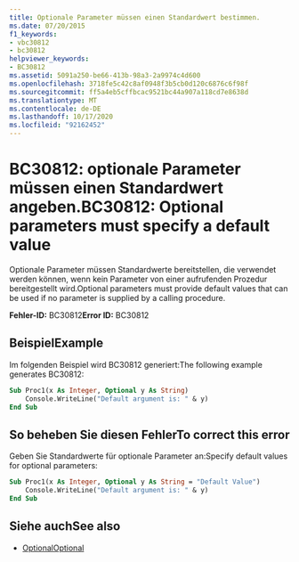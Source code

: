 ```yaml
---
title: Optionale Parameter müssen einen Standardwert bestimmen.
ms.date: 07/20/2015
f1_keywords:
- vbc30812
- bc30812
helpviewer_keywords:
- BC30812
ms.assetid: 5091a250-be66-413b-98a3-2a9974c4d600
ms.openlocfilehash: 3718fe5c42c8af0948f3b5cb0d120c6876c6f98f
ms.sourcegitcommit: ff5a4eb5cffbcac9521bc44a907a118cd7e8638d
ms.translationtype: MT
ms.contentlocale: de-DE
ms.lasthandoff: 10/17/2020
ms.locfileid: "92162452"
---
```

# <a name="bc30812-optional-parameters-must-specify-a-default-value"></a><span data-ttu-id="008f1-102">BC30812: optionale Parameter müssen einen Standardwert angeben.</span><span class="sxs-lookup"><span data-stu-id="008f1-102">BC30812: Optional parameters must specify a default value</span></span>

<span data-ttu-id="008f1-103">Optionale Parameter müssen Standardwerte bereitstellen, die verwendet werden können, wenn kein Parameter von einer aufrufenden Prozedur bereitgestellt wird.</span><span class="sxs-lookup"><span data-stu-id="008f1-103">Optional parameters must provide default values that can be used if no parameter is supplied by a calling procedure.</span></span>

<span data-ttu-id="008f1-104">**Fehler-ID:** BC30812</span><span class="sxs-lookup"><span data-stu-id="008f1-104">**Error ID:** BC30812</span></span>

## <a name="example"></a><span data-ttu-id="008f1-105">Beispiel</span><span class="sxs-lookup"><span data-stu-id="008f1-105">Example</span></span>

<span data-ttu-id="008f1-106">Im folgenden Beispiel wird BC30812 generiert:</span><span class="sxs-lookup"><span data-stu-id="008f1-106">The following example generates BC30812:</span></span>

```vb
Sub Proc1(x As Integer, Optional y As String)
    Console.WriteLine("Default argument is: " & y)
End Sub
```

## <a name="to-correct-this-error"></a><span data-ttu-id="008f1-107">So beheben Sie diesen Fehler</span><span class="sxs-lookup"><span data-stu-id="008f1-107">To correct this error</span></span>

<span data-ttu-id="008f1-108">Geben Sie Standardwerte für optionale Parameter an:</span><span class="sxs-lookup"><span data-stu-id="008f1-108">Specify default values for optional parameters:</span></span>

```vb
Sub Proc1(x As Integer, Optional y As String = "Default Value")
    Console.WriteLine("Default argument is: " & y)
End Sub
```

## <a name="see-also"></a><span data-ttu-id="008f1-109">Siehe auch</span><span class="sxs-lookup"><span data-stu-id="008f1-109">See also</span></span>

- [<span data-ttu-id="008f1-110">Optional</span><span class="sxs-lookup"><span data-stu-id="008f1-110">Optional</span></span>](../modifiers/optional.md)
